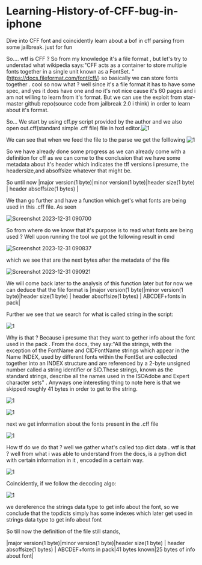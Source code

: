 # Learning-History-of-CFF-bug-in-iphone
Dive into CFF font and coincidently learn about a bof in cff parsing from some jailbreak. just for fun


So.... wtf is CFF ? So from my knowledge it's a file format , but let's try to understad what wikipedia says:"CFF acts as a container to store multiple fonts together in a single unit known as a FontSet. "(https://docs.fileformat.com/font/cff/) so basically we can store fonts together . cool so now what ? well since it's a file format it has to have some spec, and yes it does have one and no it's not nice cause it's 60 pages and i am not willing to learn from it's format. But we can use the exploit from star-master github repo(source code from jailbreak 2.0 i think) in order to learn about it's format.

So... We start by using cff.py script provided by the author and we also open out.cff(standard simple .cff file) file in hxd editor.![1](https://github.com/SpiralBL0CK/Learning-History-of-CFF-bug-in-iphone/assets/25670930/713e5655-1f55-4280-a439-e53a5de09d64) 

We can see that when we feed the file to the parse we get the folllowing
![1](https://github.com/SpiralBL0CK/Learning-History-of-CFF-bug-in-iphone/assets/25670930/29521729-462b-42a5-9ba9-f07381011c04)

So we have already done some progress as we can already come with a definition for cff as we can come to the conclusion that we have some metadata about it's header which indicates the tff versions i presume, the headersize,and absoffsize whatever that might be.

So until now 
|major version(1 byte)|minor version(1 byte)|header size(1 byte) | header absoffsize(1 bytes) |

We than go further and have a function which get's what fonts are being used in this .cff file. As seen

![Screenshot 2023-12-31 090700](https://github.com/SpiralBL0CK/Learning-History-of-CFF-bug-in-iphone/assets/25670930/7a30480c-f4c5-4b6c-8d77-d125a1fa6155)

So from where do we know that it's purpose is to read what fonts are being used ? Well upon running the tool we got the following result in cmd

![Screenshot 2023-12-31 090837](https://github.com/SpiralBL0CK/Learning-History-of-CFF-bug-in-iphone/assets/25670930/b18f2ba8-f87e-4705-8886-3b6d6ebde683)

which we see that are the next bytes after the metadata of the file

![Screenshot 2023-12-31 090921](https://github.com/SpiralBL0CK/Learning-History-of-CFF-bug-in-iphone/assets/25670930/a162524f-79d0-4160-8b4c-f38870d56248)

We will come back later to the analysis of this function later but for now we can deduce that the file format is
|major version(1 byte)|minor version(1 byte)|header size(1 byte) | header absoffsize(1 bytes) | ABCDEF+fonts in pack|

Further we see that we search for what is called string in the script:

![1](https://github.com/SpiralBL0CK/Learning-History-of-CFF-bug-in-iphone/assets/25670930/469a7826-f09d-40e0-9dc5-c72e3b7ebb79)

Why is that ? Because i presume that they want to gether info about the font used in the pack . From the docs, they say:"All the strings, with the exception of the FontName and CIDFontName strings which appear in the Name INDEX, used by different fonts within the FontSet are collected together into an INDEX structure and are referenced by a 2-byte unsigned number called a string identifier or SID.These strings, known as the standard strings, describe all the names used in the ISOAdobe and Expert character sets" . Anyways one interesting thing to note here is that we skipped roughly 41 bytes in order to get to the string.

![1](https://github.com/SpiralBL0CK/Learning-History-of-CFF-bug-in-iphone/assets/25670930/79b606ab-c340-44c7-aae6-e504ed205af3)

![1](https://github.com/SpiralBL0CK/Learning-History-of-CFF-bug-in-iphone/assets/25670930/6833be3b-a1ed-415a-ba4c-4fea1b28808b)

next we get information about the fonts present in the .cff file

![1](https://github.com/SpiralBL0CK/Learning-History-of-CFF-bug-in-iphone/assets/25670930/14f720e7-a8cb-4e6a-8d31-344b950997e3) 

How tf do we do that ? well we gather what's called top dict data . wtf is that ? well from what i was able to understand from the docs, is a python dict with certain information in it , encoded in a certain way.

![1](https://github.com/SpiralBL0CK/Learning-History-of-CFF-bug-in-iphone/assets/25670930/46814a81-f56f-42fc-a8e6-492380d588fb)

Coincidently, if we follow the decoding algo:

![1](https://github.com/SpiralBL0CK/Learning-History-of-CFF-bug-in-iphone/assets/25670930/ce1dba7c-3d0a-4c2d-8108-618db8f47bbb)

we dereference the strings data type to get info about the font, so we conclude that the topdicts simply has some indexes which later get used in strings data type to get info about font

So till now the definition of the file still stands,

|major version(1 byte)|minor version(1 byte)|header size(1 byte) | header absoffsize(1 bytes) | ABCDEF+fonts in pack|41 bytes known|25 bytes of info about font|

